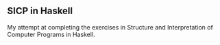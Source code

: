 ## SICP in Haskell

My attempt at completing the exercises in Structure and Interpretation of Computer Programs in Haskell.
